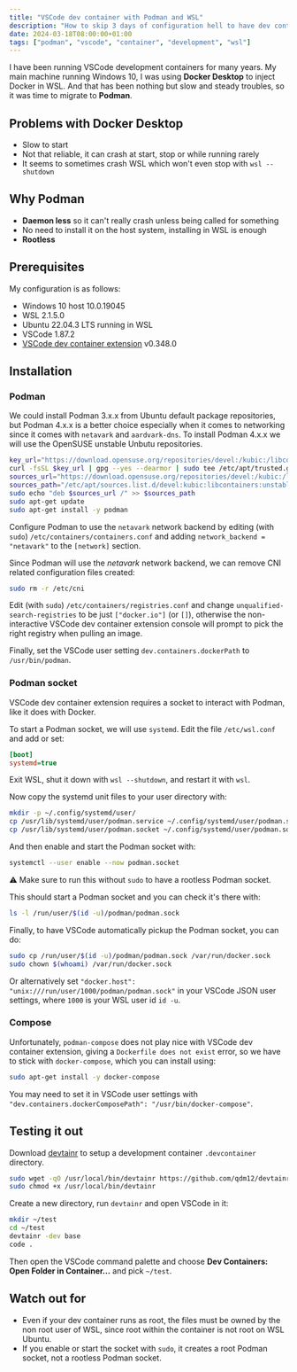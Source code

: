 ```yaml
---
title: "VSCode dev container with Podman and WSL"
description: "How to skip 3 days of configuration hell to have dev containers with Podman and WSL"
date: 2024-03-18T08:00:00+01:00
tags: ["podman", "vscode", "container", "development", "wsl"]
---
```


I have been running VSCode development containers for many years.
My main machine running Windows 10, I was using **Docker Desktop** to inject Docker in WSL.
And that has been nothing but slow and steady troubles, so it was time to migrate to **Podman**.

## Problems with Docker Desktop

- Slow to start
- Not that reliable, it can crash at start, stop or while running rarely
- It seems to sometimes crash WSL which won't even stop with `wsl --shutdown`

## Why Podman

- **Daemon less** so it can't really crash unless being called for something
- No need to install it on the host system, installing in WSL is enough
- **Rootless**

## Prerequisites

My configuration is as follows:

- Windows 10 host 10.0.19045
- WSL 2.1.5.0
- Ubuntu 22.04.3 LTS running in WSL
- VSCode 1.87.2
- [VSCode dev container extension](https://marketplace.visualstudio.com/items?itemName=ms-vscode-remote.remote-containers) v0.348.0

## Installation

### Podman

We could install Podman 3.x.x from Ubuntu default package repositories, but Podman 4.x.x is a better choice especially when it comes to networking
since it comes with `netavark` and `aardvark-dns`. To install Podman 4.x.x we will use the OpenSUSE unstable Unbutu repositories.

```sh
key_url="https://download.opensuse.org/repositories/devel:/kubic:/libcontainers:/unstable/xUbuntu_$(lsb_release -r -s)/Release.key"
curl -fsSL $key_url | gpg --yes --dearmor | sudo tee /etc/apt/trusted.gpg.d/devel_kubic_libcontainers_unstable.gpg > /dev/null
sources_url="https://download.opensuse.org/repositories/devel:/kubic:/libcontainers:/unstable/xUbuntu_$(lsb_release -r -s)/"
sources_path="/etc/apt/sources.list.d/devel:kubic:libcontainers:unstable.list"
sudo echo "deb $sources_url /" >> $sources_path
sudo apt-get update
sudo apt-get install -y podman
```

Configure Podman to use the `netavark` network backend by editing (with `sudo`) `/etc/containers/containers.conf` and
adding `network_backend = "netavark"` to the `[network]` section.

Since Podman will use the *netavark* network backend, we can remove CNI related configuration files created:

```sh
sudo rm -r /etc/cni
```

Edit (with `sudo`) `/etc/containers/registries.conf` and change `unqualified-search-registries` to be just `["docker.io"]` (or `[]`), otherwise
the non-interactive VSCode dev container extension console will prompt to pick the right registry when pulling an image.

Finally, set the VSCode user setting `dev.containers.dockerPath` to `/usr/bin/podman`.

### Podman socket

VSCode dev container extension requires a socket to interact with Podman, like it does with Docker.

To start a Podman socket, we will use `systemd`.
Edit the file `/etc/wsl.conf` and add or set:

```ini
[boot]
systemd=true
```

Exit WSL, shut it down with `wsl --shutdown`, and restart it with `wsl`.

Now copy the systemd unit files to your user directory with:

```sh
mkdir -p ~/.config/systemd/user/
cp /usr/lib/systemd/user/podman.service ~/.config/systemd/user/podman.service
cp /usr/lib/systemd/user/podman.socket ~/.config/systemd/user/podman.socket
```

And then enable and start the Podman socket with:

```sh
systemctl --user enable --now podman.socket
```

⚠️ Make sure to run this without `sudo` to have a rootless Podman socket.

This should start a Podman socket and you can check it's there with:

```sh
ls -l /run/user/$(id -u)/podman/podman.sock
```

Finally, to have VSCode automatically pickup the Podman socket, you can do:

```sh
sudo cp /run/user/$(id -u)/podman/podman.sock /var/run/docker.sock
sudo chown $(whoami) /var/run/docker.sock
```

Or alternatively set `"docker.host": "unix:///run/user/1000/podman/podman.sock"` in your VSCode JSON user settings, where `1000` is your WSL user id `id -u`.

### Compose

Unfortunately, `podman-compose` does not play nice with VSCode dev container extension, giving a `Dockerfile does not exist` error,
so we have to stick with `docker-compose`, which you can install using:

```sh
sudo apt-get install -y docker-compose
```

You may need to set it in VSCode user settings with `"dev.containers.dockerComposePath": "/usr/bin/docker-compose"`.

## Testing it out

Download [devtainr](https://github.com/qdm12/devtainr) to setup a development container `.devcontainer` directory.

```sh
sudo wget -qO /usr/local/bin/devtainr https://github.com/qdm12/devtainr/releases/download/v0.6.0/devtainr_0.6.0_linux_amd64
sudo chmod +x /usr/local/bin/devtainr
```

Create a new directory, run `devtainr` and open VSCode in it:

```sh
mkdir ~/test
cd ~/test
devtainr -dev base
code .
```

Then open the VSCode command palette and choose **Dev Containers: Open Folder in Container...** and pick `~/test`.

## Watch out for

- Even if your dev container runs as root, the files must be owned by the non root user of WSL, since root within the container is not root on WSL Ubuntu.
- If you enable or start the socket with `sudo`, it creates a root Podman socket, not a rootless Podman socket.
